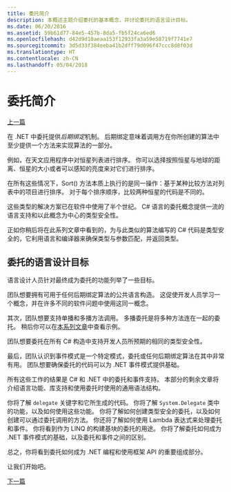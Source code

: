```yaml
---
title: 委托简介
description: 本概述主题介绍委托的基本概念，并讨论委托的语言设计目标。
ms.date: 06/20/2016
ms.assetid: 59b61d77-84e5-457b-8da5-fb5f24ca6ed6
ms.openlocfilehash: d42d9d10aeaa153f12933fa3a59e58719f7741e7
ms.sourcegitcommit: 3d5d33f384eeba41b2dff79d096f47ccc8d8f03d
ms.translationtype: HT
ms.contentlocale: zh-CN
ms.lasthandoff: 05/04/2018
---
```

# <a name="introduction-to-delegates"></a>委托简介

[上一篇](delegates-events.md)

在 .NET 中委托提供*后期绑定*机制。 后期绑定意味着调用方在你所创建的算法中至少提供一个方法来实现算法的一部分。

例如，在天文应用程序中对恒星列表进行排序。
你可以选择按照恒星与地球的距离、恒星的大小或者可以感知的亮度来对它们进行排序。

在所有这些情况下，Sort() 方法本质上执行的是同一操作：基于某种比较方法对列表中的项目进行排序。 对于每个排序顺序，比较两种恒星的代码是不同的。

这些类型的解决方案已在软件中使用了半个世纪。
C# 语言的委托概念提供一流的语言支持和以此概念为中心的类型安全性。

正如你稍后将在此系列文章中看到的，为与此类似的算法编写的 C# 代码是类型安全的，它利用语言和编译器来确保类型与参数匹配，并返回类型。

## <a name="language-design-goals-for-delegates"></a>委托的语言设计目标

语言设计人员针对最终成为委托的功能列举了一些目标。

团队想要拥有可用于任何后期绑定算法的公共语言构造。 这促使开发人员学习一个概念，并在许多不同的软件问题中使用这同一概念。

其次，团队想要支持单播和多播方法调用。 多播委托是将多种方法连在一起的委托。 稍后你可以在[本系列文章](delegate-class.md)中查看示例。 

团队想要委托在所有 C# 构造中支持开发人员所预期的相同的类型安全性。 

最后，团队认识到事件模式是一个特定模式，委托或任何后期绑定算法在其中非常有用。 团队想要确保委托的代码可以为 .NET 事件模式提供基础。

所有这些工作的结果是 C# 和 .NET 中的委托和事件支持。 本部分的剩余文章将介绍语言功能、库支持和使用委托时使用的通用语法结构。

你将了解 `delegate` 关键字和它所生成的代码。 你将了解 `System.Delegate` 类中的功能，以及如何使用这些功能。 你将了解如何创建类型安全的委托，以及如何创建可以通过委托调用的方法。 你还将了解如何使用 Lambda 表达式来处理委托和事件。 你将看到作为 LINQ 的构建基块的委托的用途。 你将了解委托如何成为 .NET 事件模式的基础，以及委托和事件之间的区别。

总之，你将看到委托如何成为 .NET 编程和使用框架 API 的重要组成部分。

让我们开始吧。

[下一篇](delegate-class.md)
